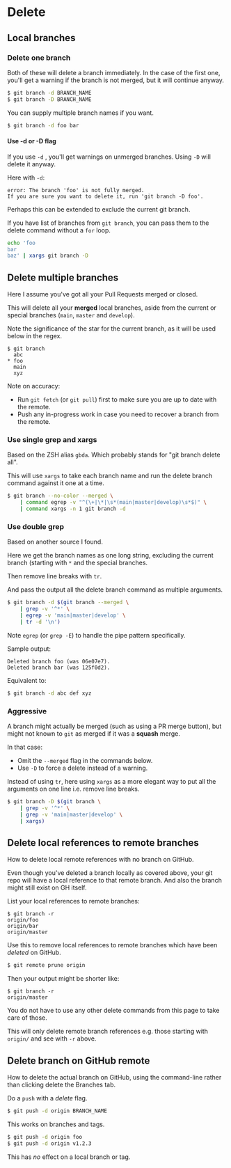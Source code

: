 # Delete


## Local branches

### Delete one branch

Both of these will delete a branch immediately. In the case of the first one, you'll get a warning if the branch is not merged, but it will continue anyway.

```sh
$ git branch -d BRANCH_NAME
$ git branch -D BRANCH_NAME
```

You can supply multiple branch names if you want.

```sh
$ git branch -d foo bar
```

#### Use -d or -D flag

If you use `-d` , you'll get warnings on unmerged branches. Using `-D` will delete it anyway.

Here with `-d`:

```
error: The branch 'foo' is not fully merged.
If you are sure you want to delete it, run 'git branch -D foo'.
```

Perhaps this can be extended to exclude the current git branch.

If you have list of branches from `git branch`, you can pass them to the delete command without a `for` loop.

```sh
echo 'foo
bar
baz' | xargs git branch -D
```


## Delete multiple branches

Here I assume you've got all your Pull Requests merged or closed.
    
This will delete all your **merged** local branches, aside from the current or special branches (`main`, `master` and `develop`).
        
Note the significance of the star for the current branch, as it will be used below in the regex.

```console
$ git branch
  abc
* foo
  main
  xyz
```

Note on accuracy:

- Run `git fetch` (or `git pull`) first to make sure you are up to date with the remote.
- Push any in-progress work in case you need to recover a branch from the remote.
    
### Use single grep and xargs
    
Based on the ZSH alias `gbda`. Which probably stands for "git branch delete all".

This will use `xargs` to take each branch name and run the delete branch command against it one at a time.
    
```sh
$ git branch --no-color --merged \
    | command egrep -v "^(\+|\*|\s*(main|master|develop)\s*$)" \
    | command xargs -n 1 git branch -d
```
    
### Use double grep
    
Based on another source I found.
    
Here we get the branch names as one long string, excluding the current branch (starting with `*` and the special branches.

Then remove line breaks with `tr`. 

And pass the output all the delete branch command as multiple arguments.
    
```sh
$ git branch -d $(git branch --merged \
    | grep -v '^*' \
    | egrep -v 'main|master|develop' \
    | tr -d '\n')
```

Note `egrep` (or `grep -E`) to handle the pipe pattern specifically.
    
Sample output:
    
``` 
Deleted branch foo (was 06e07e7).
Deleted branch bar (was 125f0d2).
```
    
Equivalent to:
    
```sh
$ git branch -d abc def xyz
```
   
### Aggressive

A branch might actually be merged (such as using a PR merge button), but might not known to `git` as merged if it was a **squash** merge. 

In that case:

- Omit the `--merged` flag in the commands below.
- Use `-D` to force a delete instead of a warning.

Instead of using `tr`, here using `xargs` as a more elegant way to put all the arguments on one line i.e. remove line breaks.

```sh
$ git branch -D $(git branch \
    | grep -v '^*' \
    | grep -v 'main|master|develop' \
    | xargs)
```
    

## Delete local references to remote branches

How to delete local remote references with no branch on GitHub.

Even though you've deleted a branch locally as covered above, your git repo will have a local reference to that remote branch. And also the branch might still exist on GH itself.

List your local references to remote branches:

```console
$ git branch -r
origin/foo
origin/bar
origin/master
```

Use this to remove local references to remote branches which have been _deleted_ on GitHub.

```sh
$ git remote prune origin
```

Then your output might be shorter like:

```console
$ git branch -r
origin/master
```

You do not have to use any other delete commands from this page to take care of those.

This will only delete remote branch references e.g. those starting with `origin/` and see with `-r` above.


## Delete branch on GitHub remote

How to delete the actual branch on GitHub, using the command-line rather than clicking delete the Branches tab.

Do a `push` with a _delete_ flag.

```sh
$ git push -d origin BRANCH_NAME
```

This works on branches and tags.

```sh
$ git push -d origin foo
$ git push -d origin v1.2.3
```

This has _no_ effect on a local branch or tag.

